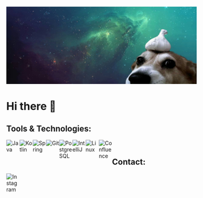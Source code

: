 ![Marcin Perka Banner](https://github.com/MarcinPerka/MarcinPerka/raw/main/banner.png)

<h1>Hi there 👋</h1>

<h2>Tools & Technologies:</h2>
<img align="left" alt="Java" width="35px" src="https://devicon.dev/devicon.git/icons/java/java-original.svg" />
<img align="left" alt="Kotlin" width="35px" src="https://devicon.dev/devicon.git/icons/kotlin/kotlin-original.svg" />
<img align="left" alt="Spring" width="35px" src="https://www.clipartmax.com/png/middle/354-3543373_spring-framework-logo-svg-png-download-java-spring.png" />
<img align="left" alt="Git" width="35px" src="https://devicon.dev/devicon.git/icons/git/git-original.svg" />
<img align="left" alt="PostgreSQL" width="35px" src="https://devicons.github.io/devicon/devicon.git/icons/postgresql/postgresql-original.svg" />
<img align="left" alt="IntelliJ" width="35px" src="https://upload.wikimedia.org/wikipedia/commons/thumb/d/d5/IntelliJ_IDEA_Logo.svg/1024px-IntelliJ_IDEA_Logo.svg.png" />
<img align="left" alt="Linux" width="35px" src="https://devicon.dev/devicon.git/icons/linux/linux-original.svg" />
<img align="left" alt="Confluence" width="35px" src="https://devicon.dev/devicon.git/icons/confluence/confluence-original-wordmark.svg" />
<br/>
<h2>Contact:</h2>
<a href="https://www.linkedin.com/in/marcin-perka/">
<img align="left" alt="Instagram" width="30px" src="https://devicon.dev/devicon.git/icons/linkedin/linkedin-original.svg" />
</a>
